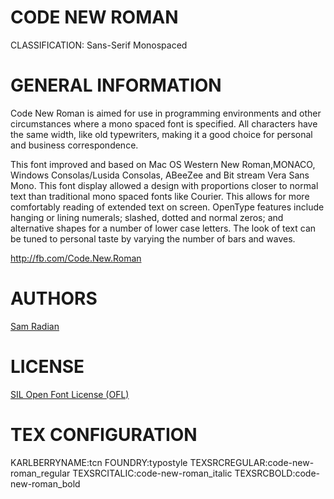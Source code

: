 CODE NEW ROMAN
==============
CLASSIFICATION: Sans-Serif Monospaced


GENERAL INFORMATION
===================

Code New Roman is aimed for use in programming environments and
other circumstances where a mono spaced font is specified.
All characters have the same width, like old typewriters,
making it a good choice for personal and business correspondence.

This font improved and based on Mac OS Western New Roman,MONACO,
Windows Consolas/Lusida Consolas, ABeeZee and Bit stream Vera Sans Mono.
This font display allowed a design with proportions closer to normal text
than traditional mono spaced fonts like Courier. This allows for more
comfortably reading of extended text on screen. OpenType features include
hanging or lining numerals; slashed, dotted and normal zeros;
and alternative shapes for a number of lower case letters.
The look of text can be tuned to personal taste by varying the number of 
bars and waves.

http://fb.com/Code.New.Roman


AUTHORS
=======
[Sam Radian](http://typostyle.com/cat/reg/cnr/)


LICENSE
=======
[SIL Open Font License (OFL)](http://scripts.sil.org/OFL)


TEX CONFIGURATION
=================
KARLBERRYNAME:tcn
FOUNDRY:typostyle
TEXSRCREGULAR:code-new-roman_regular
TEXSRCITALIC:code-new-roman_italic
TEXSRCBOLD:code-new-roman_bold

